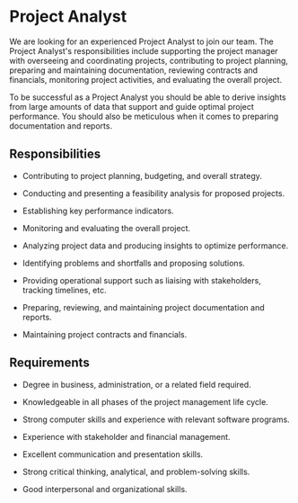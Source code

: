 # Project Analyst

We are looking for an experienced Project Analyst to join our team. The Project Analyst's responsibilities include supporting the project manager with overseeing and coordinating projects, contributing to project planning, preparing and maintaining documentation, reviewing contracts and financials, monitoring project activities, and evaluating the overall project.

To be successful as a Project Analyst you should be able to derive insights from large amounts of data that support and guide optimal project performance. You should also be meticulous when it comes to preparing documentation and reports.

## Responsibilities

* Contributing to project planning, budgeting, and overall strategy.

* Conducting and presenting a feasibility analysis for proposed projects.

* Establishing key performance indicators.

* Monitoring and evaluating the overall project.

* Analyzing project data and producing insights to optimize performance.

* Identifying problems and shortfalls and proposing solutions.

* Providing operational support such as liaising with stakeholders, tracking timelines, etc.

* Preparing, reviewing, and maintaining project documentation and reports.

* Maintaining project contracts and financials.

## Requirements

* Degree in business, administration, or a related field required.

* Knowledgeable in all phases of the project management life cycle.

* Strong computer skills and experience with relevant software programs.

* Experience with stakeholder and financial management.

* Excellent communication and presentation skills.

* Strong critical thinking, analytical, and problem-solving skills.

* Good interpersonal and organizational skills.

